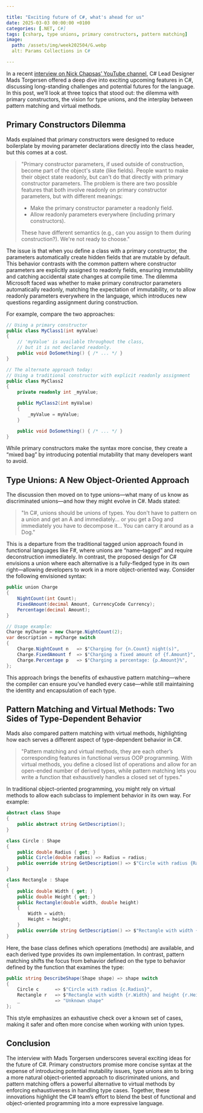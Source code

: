 ```yaml
---

title: "Exciting future of C#, what's ahead for us"  
date: 2025-03-03 00:00:00 +0100  
categories: [.NET, C#]  
tags: [csharp, type unions, primary constructors, pattern matching]  
image:  
  path: /assets/img/week202504/G.webp  
  alt: Params Collections in C#  

---
```


In a recent [interview on Nick Chapsas’ YouTube channel](https://www.youtube.com/watch?v=T9UqIkuGnuo), C# Lead Designer Mads Torgersen offered a deep dive into exciting upcoming features in C#, discussing long-standing challenges and potential futures for the language. In this post, we’ll look at three topics that stood out: the dilemma with primary constructors, the vision for type unions, and the interplay between pattern matching and virtual methods.

## Primary Constructors Dilemma

Mads explained that primary constructors were designed to reduce boilerplate by moving parameter declarations directly into the class header, but this comes at a cost.  
> "Primary constructor parameters, if used outside of construction, become part of the object's state (like fields). People want to make their object state readonly, but can't do that directly with primary constructor parameters. The problem is there are two possible features that both involve readonly on primary constructor parameters, but with different meanings:  
>
> - Make the primary constructor parameter a readonly field.  
> - Allow readonly parameters everywhere (including primary constructors).  
>
> These have different semantics (e.g., can you assign to them during construction?). We're not ready to choose."

The issue is that when you define a class with a primary constructor, the parameters automatically create hidden fields that are mutable by default. This behavior contrasts with the common pattern where constructor parameters are explicitly assigned to readonly fields, ensuring immutability and catching accidental state changes at compile time. The dilemma Microsoft faced was whether to make primary constructor parameters automatically readonly, matching the expectation of immutability, or to allow readonly parameters everywhere in the language, which introduces new questions regarding assignment during construction.

For example, compare the two approaches:

```csharp
// Using a primary constructor
public class MyClass1(int myValue)
{
    // 'myValue' is available throughout the class,
    // but it is not declared readonly.
    public void DoSomething() { /* ... */ }
}

// The alternate approach today:
// Using a traditional constructor with explicit readonly assignment
public class MyClass2
{
    private readonly int _myValue;

    public MyClass2(int myValue)
    {
        _myValue = myValue;
    }

    public void DoSomething() { /* ... */ }
}
```

While primary constructors make the syntax more concise, they create a “mixed bag” by introducing potential mutability that many developers want to avoid.

## Type Unions: A New Object-Oriented Approach

The discussion then moved on to type unions—what many of us know as discriminated unions—and how they might evolve in C#. Mads stated:  
> "In C#, unions should be unions of types. You don't have to pattern on a union and get an A and immediately... or you get a Dog and immediately you have to decompose it... You can carry it around as a Dog."

This is a departure from the traditional tagged union approach found in functional languages like F#, where unions are “name–tagged” and require deconstruction immediately. In contrast, the proposed design for C# envisions a union where each alternative is a fully-fledged type in its own right—allowing developers to work in a more object-oriented way. Consider the following envisioned syntax:

```csharp
public union Charge
{
    NightCount(int Count);
    FixedAmount(decimal Amount, CurrencyCode Currency);
    Percentage(decimal Amount);
}

// Usage example:
Charge myCharge = new Charge.NightCount(2);
var description = myCharge switch
{
    Charge.NightCount n   => $"Charging for {n.Count} night(s)",
    Charge.FixedAmount f  => $"Charging a fixed amount of {f.Amount}",
    Charge.Percentage p   => $"Charging a percentage: {p.Amount}%",
};
```

This approach brings the benefits of exhaustive pattern matching—where the compiler can ensure you’ve handled every case—while still maintaining the identity and encapsulation of each type.

## Pattern Matching and Virtual Methods: Two Sides of Type-Dependent Behavior

Mads also compared pattern matching with virtual methods, highlighting how each serves a different aspect of type-dependent behavior in C#.  
> "Pattern matching and virtual methods, they are each other’s corresponding features in functional versus OOP programming. With virtual methods, you define a closed list of operations and allow for an open-ended number of derived types, while pattern matching lets you write a function that exhaustively handles a closed set of types."

In traditional object-oriented programming, you might rely on virtual methods to allow each subclass to implement behavior in its own way. For example:

```csharp
abstract class Shape
{
    public abstract string GetDescription();
}

class Circle : Shape
{
    public double Radius { get; }
    public Circle(double radius) => Radius = radius;
    public override string GetDescription() => $"Circle with radius {Radius}";
}

class Rectangle : Shape
{
    public double Width { get; }
    public double Height { get; }
    public Rectangle(double width, double height)
    {
        Width = width;
        Height = height;
    }
    public override string GetDescription() => $"Rectangle with width {Width} and height {Height}";
}
```

Here, the base class defines which operations (methods) are available, and each derived type provides its own implementation. In contrast, pattern matching shifts the focus from behavior defined on the type to behavior defined by the function that examines the type:

```csharp
public string DescribeShape(Shape shape) => shape switch
{
    Circle c      => $"Circle with radius {c.Radius}",
    Rectangle r   => $"Rectangle with width {r.Width} and height {r.Height}",
    _             => "Unknown shape"
};
```

This style emphasizes an exhaustive check over a known set of cases, making it safer and often more concise when working with union types.

## Conclusion

The interview with Mads Torgersen underscores several exciting ideas for the future of C#. Primary constructors promise more concise syntax at the expense of introducing potential mutability issues, type unions aim to bring a more natural object-oriented approach to discriminated unions, and pattern matching offers a powerful alternative to virtual methods by enforcing exhaustiveness in handling type cases. Together, these innovations highlight the C# team’s effort to blend the best of functional and object-oriented programming into a more expressive language.
